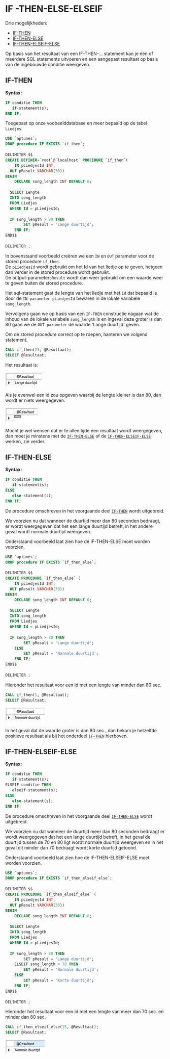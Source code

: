 # IF -THEN-ELSE-ELSEIF

Drie mogelijkheden:

* [IF-THEN](if-then.md#if-then)
* [IF-THEN-ELSE](if-then.md#if-then-else)
* [IF-THEN-ELSEIF-ELSE](if-then.md#if-then-elseif-else)

Op basis van het resultaat van een IF-THEN-... statement kan je één of meerdere SQL statements uitvoeren en een aangepast resultaat op basis van de ingebouwde conditie weergeven.

## IF-THEN

**Syntax:**

```sql
IF conditie THEN 
   if-statement(s);
END IF;
```

Toegepast op onze voobeelddatabase en meer bepaald op de tabel `Liedjes`.

```sql
USE `aptunes`;
DROP procedure IF EXISTS `if_then`;

DELIMITER $$
CREATE DEFINER=`root`@`localhost` PROCEDURE `if_then`(
	IN pLiedjesId INT,
  OUT pResult VARCHAR(30))
BEGIN
	DECLARE song_length INT DEFAULT 0;
    
  SELECT Lengte 
  INTO song_length
  FROM Liedjes
  WHERE Id = pLiedjesId;
    
  IF song_length > 80 THEN
		SET pResult = 'Lange duurtijd';
	END IF;
END$$

DELIMITER ;
```

In bovenstaand voorbeeld creëren we een `IN` en `OUT` parameter voor de stored procedure `if_then`.\
De `pLiedjesId` wordt gebruikt om het Id van het liedje op te geven, hetgeen dan verder in de stored procedure wordt gebruikt. \
De output-parameter`pResult` wordt dan weer gebruikt om een waarde weer te geven buiten de stored procedure.

Het sql-statement gaat de lengte van het liedje met het `Id` dat bepaald is door de `IN-parameter pLiedjesId` bewaren in de lokale variabele `song_length`.

Vervolgens gaan we op basis van een `IF-THEN` constructie nagaan wat de inhoud van de lokale variabele `song_length` is en ingeval deze groter is dan 80 gaan we de `OUT-parameter` de waarde 'Lange duurtijd' geven.

Om de stored procedure correct op te roepen, hanteren we volgend statement.

```sql
CALL if_then(23, @Resultaat);
SELECT @Resultaat;
```

Het resultaat is:

![](<../../.gitbook/assets/ifelse (1).JPG>)

Als je evenwel een id zou opgeven waarbij de lengte kleiner is dan 80, dan wordt er niets weergegeven.

![](../../.gitbook/assets/ifthennoresult.JPG)

Mocht je wel wensen dat er te allen tijde een resultaat wordt weergegeven, dan moet je minstens met de [`IF-THEN-ELSE`](if-then.md#if-then-else) of de [`IF-THEN-ELSEIF-ELSE`](if-then.md#if-then-elseif-else) werken, zie verder.

## IF-THEN-ELSE

**Syntax:**

```sql
IF conditie THEN
   if-statement(s);
ELSE
   else-statement(s);
END IF;
```

De procedure omschreven in het voorgaande deel [`IF-THEN`](if-then.md#if-then) wordt uitgebreid.

We voorzien nu dat wanneer de duurtijd meer dan 80 seconden bedraagt, er wordt weergegeven dat het een lange duurtijd betreft, in het andere geval wordt normale duurtijd weergeven.

Onderstaand voorbeeld laat zien hoe de IF-THEN-ELSE moet worden voorzien.

```sql
USE `aptunes`;
DROP procedure IF EXISTS `if_then_else`;

DELIMITER $$
CREATE PROCEDURE `if_then_else` (
	IN pLiedjesId INT,
  OUT pResult VARCHAR(30))
BEGIN
	DECLARE song_length INT DEFAULT 0;
    
  SELECT Lengte 
  INTO song_length
  FROM Liedjes
  WHERE Id = pLiedjesId;
    
  IF song_length > 80 THEN
		SET pResult = 'Lange duurtijd';
	ELSE
		SET pResult = 'Normale duurtijd';
	END IF;
END$$

DELIMITER ;
```

Hieronder het resultaat voor een id met een lengte van minder dan 80 sec.&#x20;

```sql
CALL if_then(1, @Resultaat);
SELECT @Resultaat;
```

![](../../.gitbook/assets/ifelsethen.JPG)

In het geval dat de waarde groter is dan 80 sec., dan bekom je hetzelfde positieve resultaat als bij het onderdeel [`IF-THEN`](if-then.md#if-then) hierboven.

## IF-THEN-ELSEIF-ELSE

**Syntax:**

```sql
IF conditie THEN
   if-statement(s);
ELSEIF conditie THEN
   elseif-statement(s);
ELSE
   else-statement(s);
END IF;
```

De procedure omschreven in het voorgaande deel [`IF-THEN-ELSE`](if-then.md) wordt uitgebreid.

We voorzien nu dat wanneer de duurtijd meer dan 80 seconden bedraagt er wordt weergegeven dat het een lange duurtijd betreft, in het geval de duurtijd tussen de 70 en 80 ligt wordt normale duurtijd weergeven en in het geval dit minder dan 70 bedraagt wordt korte duurtijd getoond.

Onderstaand voorbeeld laat zien hoe de IF-THEN-ELSEIF-ELSE moet worden voorzien.

```sql
USE `aptunes`;
DROP procedure IF EXISTS `if_then_elseif_else`;

DELIMITER $$
CREATE PROCEDURE `if_then_elseif_else` (
	IN pLiedjesId INT,
  OUT pResult VARCHAR(30))
BEGIN
	DECLARE song_length INT DEFAULT 0;
    
  SELECT Lengte 
  INTO song_length
  FROM Liedjes
  WHERE Id = pLiedjesId;
    
  IF song_length > 80 THEN
		SET pResult = 'Lange duurtijd';
	ELSEIF song_length > 70 THEN
		SET pResult = 'Normale duurtijd';
	ELSE 
		SET pResult = 'Korte duurtijd';
	END IF;
END$$

DELIMITER ;
```

Hieronder het resultaat voor een id met een lengte van meer dan 70 sec. en minder dan 80 sec.

```sql
CALL if_then_elseif_else(15, @Resultaat);
SELECT @Resultaat;
```

![](../../.gitbook/assets/ifelseelseifthen.JPG)
